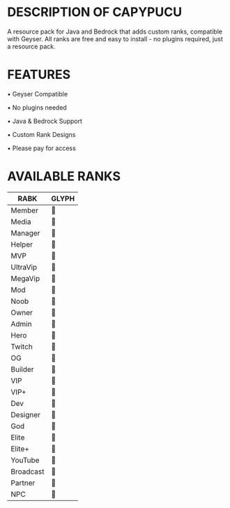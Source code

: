 # DESCRIPTION OF CAPYPUCU 
A resource pack for Java and Bedrock that adds custom ranks, compatible with Geyser. All ranks are free and easy to install - no plugins required, just a resource pack.

# FEATURES 
• Geyser Compatible

• No plugins needed

• Java & Bedrock Support

• Custom Rank Designs

• Please pay for access 

# AVAILABLE RANKS

| RABK   | GLYPH |
|--------|-------|
| Member     |  |
| Media      |  |
| Manager    |  |
| Helper     |  |
| MVP        |  |
| UltraVip   |  |
| MegaVip    |  |
| Mod        |  |
| Noob       |  |
| Owner      |  |
| Admin      |  |
| Hero       |  |
| Twitch     |  |
| OG         |  |
| Builder    |  |
| VIP        |  |
| VIP+       |  |
| Dev        |  |
| Designer   |  |
| God        |  |
| Elite      |  |
| Elite+     |  |
| YouTube    |  |
| Broadcast  |  |
| Partner    |  |
| NPC        |  |
